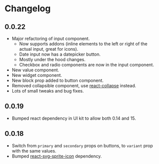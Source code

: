 # Changelog

## 0.0.22
* Major refactoring of input component.
  * Now supports addons (inline elements to the left or right of the actual input, great for icons).
  * Date input now has a datepicker button.
  * Mostly under the hood changes.
  * Checkbox and radio components are now in the input component.
* New value component.
* New widget component.
* New block prop added to button component.
* Removed collapsible component, use [react-collapse](https://github.com/nkbt/react-collapse) instead.
* Lots of small tweaks and bug fixes.

## 0.0.19
* Bumped react dependency in UI kit to allow both 0.14 and 15.

## 0.0.18
* Switch from `primary` and `secondary` props on buttons, to `variant` prop with the same values.
* Bumped [react-svg-sprite-icon](https://github.com/nordnet/react-svg-sprite-icon) dependency.
